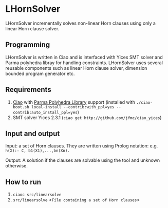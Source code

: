 # LHornSolver
LHornSolver incrementally solves non-linear Horn clauses using only a
linear Horn clause solver.

## Programming 
LHornSolver is written in Ciao and is interfaced with Yices SMT solver
and Parma polyhedra libray for handling constraints. LHornSolver uses
several reusable components such as linear Horn clause solver,
dimension bounded program generator etc.

## Requirements
1. [Ciao](http://github.com/ciao-lang/ciao) with
   [Parma Polyhedra Library](http://bugseng.com/products/ppl/) support
   (installed with `./ciao-boot.sh local-install
   --contrib:with_ppl=yes --contrib:auto_install_ppl=yes`)
2. SMT solver Yices 2.3.1 (`ciao get http://github.com/jfmc/ciao_yices`)

## Input and output
Input: a set of Horn clauses. They are written using Prolog notation:
e.g. `h(X):- C, b1(X1),...,bn(Xn).` 

Output: A solution if the clauses are solvable using the tool and unknown otherwise.

## How to run
1. `ciaoc src/linearsolve`
2. `src/linearsolve` \<`File containing a set of Horn clauses`\>

